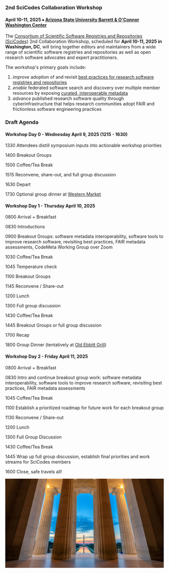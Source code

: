 ### 2nd SciCodes Collaboration Workshop
#### April 10-11, 2025 &#9830; [Arizona State University Barrett &amp; O'Connor Washington Center](https://washingtondc.asu.edu/barrett-and-oconnor-center)

The [Consortium of Scientific Software Registries and Repositories (SciCodes)](https://scicodes.net) 2nd Collaboration Workshop, scheduled for **April 10-11, 2025 in Washington, DC**, will bring together editors and maintainers from a wide range of scientific software registries and repositories as well as open research software advocates and expert practitioners.

The workshop's primary goals include: 

1. *improve* adoption of and revisit [best practices for research software registries and repositories](https://doi.org/10.7717/peerj-cs.1023)
2. *enable* federated software search and discovery over multiple member resources by exposing [curated, interoperable metadata](https://codemeta.github.io)
3. *advance* published research software quality through cyberinfrastructure that helps research communities adopt FAIR and frictionless software engineering practices

### Draft Agenda

#### Workshop Day 0 - Wednesday April 9, 2025 (1215 - 1630)

1330 	Attendees distill symposium inputs into actionable workshop priorities

1400 	Breakout Groups

1500 	Coffee/Tea Break

1515 	Reconvene, share-out, and full group discussion

1630 	Depart

1730    Optional group dinner at [Western Market](https://www.westernmarketdc.com/)


#### Workshop Day 1 - Thursday April 10, 2025

0800 	Arrival + Breakfast

0830 	Introductions

0900 	Breakout Groups: software metadata interoperability, software tools to improve research software, revisiting best practices, FAIR metadata assessments, CodeMeta Working Group over Zoom

1030 	Coffee/Tea Break

1045 	Temperature check

1100 	Breakout Groups

1145  	Reconvene / Share-out

1200 	Lunch

1300 	Full group discussion

1430 	Coffee/Tea Break

1445 	Breakout Groups or full group discussion

1700 	Recap

1800  	Group Dinner (tentatively at [Old Ebbitt Grill](https://www.ebbitt.com/))


#### Workshop Day 2 - Friday April 11, 2025

0800 	Arrival + Breakfast

0830 	Intro and continue breakout group work: software metadata interoperability, software tools to improve research software, revisiting best practices, FAIR metadata assessments

1045 	Coffee/Tea Break

1100    Establish a prioritized roadmap for future work for each breakout group

1130  	Reconvene / Share-out

1200 	Lunch

1300 	Full Group Discussion

1430 	Coffee/Tea Break

1445 	Wrap up full group discussion, establish final priorities and work streams for SciCodes members

1600    Close, safe travels all!

![washington monument as seen from the lincolkn memorial, &copy; lucky-photographer/Alamy](images/washington-dc.jpg)
